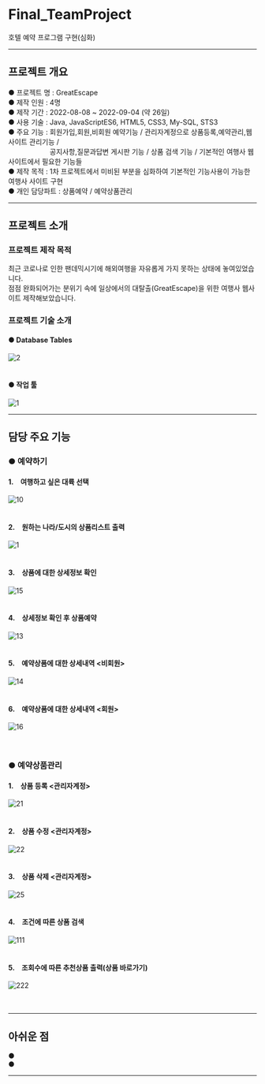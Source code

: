 # Final_TeamProject
호텔 예약 프로그램 구현(심화)
<hr/>

## 프로젝트 개요
● 프로젝트 명 : GreatEscape <br/>
● 제작 인원 : 4명 <br/>
● 제작 기간 : 2022-08-08 ~ 2022-09-04 (약 26일) <br/>
● 사용 기술 : Java, JavaScriptES6, HTML5, CSS3, My-SQL, STS3 <br/>
● 주요 기능 : 회원가입,회원,비회원 예약기능 / 관리자계정으로 상품등록,예약관리,웹사이트 관리기능 / <br/>
&emsp;&emsp;&emsp;&emsp;&emsp;&emsp;공지사항,질문과답변 게시판 기능 / 상품 검색 기능 / 기본적인 여행사 웹사이트에서 필요한 기능들 <br/>
● 제작 목적 : 1차 프로젝트에서 미비된 부분을 심화하여 기본적인 기능사용이 가능한 여행사 사이트 구현 <br/>
● 개인 담당파트 : 상품예약 / 예약상품관리 <br/>
<hr/>

## 프로젝트 소개

### 프로젝트 제작 목적
최근 코로나로 인한 팬데믹시기에 해외여행을 자유롭게 가지 못하는 상태에 놓여있었습니다. <br/>
점점 완화되어가는 분위기 속에 일상에서의 대탈출(GreatEscape)을 위한 여행사 웹사이트 제작해보았습니다. <br/>

### 프로젝트 기술 소개

#### ● Database Tables <br/>
![2](https://user-images.githubusercontent.com/98449486/188802579-e84e8915-a1d9-490f-864a-4c1ed0ffe404.PNG) <br/><br/>
#### ● 작업 툴 <br/>
![1](https://user-images.githubusercontent.com/98449486/188802533-c582aa72-ae3b-4539-a2f1-a862adff6b7e.PNG) <br/>
<hr/>

## 담당 주요 기능

### ● 예약하기 <br/>
#### 1.&emsp;여행하고 싶은 대륙 선택 <br/>
![10](https://user-images.githubusercontent.com/98449486/188804624-78f3d90c-4b9e-4a0a-aefd-c9e8a08fcc51.PNG) <br/>
<br/>
#### 2.&emsp;원하는 나라/도시의 상품리스트 출력 <br/>
![1](https://user-images.githubusercontent.com/98449486/188809314-3154d5f3-2d92-42b0-811f-022ff28470b9.PNG) <br/>
<br/>
#### 3.&emsp;상품에 대한 상세정보 확인 <br/>
![15](https://user-images.githubusercontent.com/98449486/188805280-59bb509b-6ad6-4071-ba6c-b03241336363.PNG) <br/>
<br/>
#### 4.&emsp;상세정보 확인 후 상품예약 <br/>
![13](https://user-images.githubusercontent.com/98449486/188805531-f4ef8bea-90cf-489e-b493-636e53533a96.PNG) <br/>
<br/>
#### 5.&emsp;예약상품에 대한 상세내역 <비회원> <br/>
![14](https://user-images.githubusercontent.com/98449486/188805744-3c70c80e-b4e8-4f2f-af3f-ba97b30ca792.PNG) <br/>
<br/>
#### 6.&emsp;예약상품에 대한 상세내역 <회원> <br/>
![16](https://user-images.githubusercontent.com/98449486/188805923-d1822f08-742e-4c11-83bc-dd356f1ae955.PNG) <br/>
<br/>
<br/>

### ● 예약상품관리
#### 1.&emsp;상품 등록 <관리자계정> <br/>
![21](https://user-images.githubusercontent.com/98449486/188807173-9e26d5bc-93df-4329-96c9-872e5c07a2aa.PNG) <br/>
<br/>
#### 2.&emsp;상품 수정 <관리자계정> <br/>
![22](https://user-images.githubusercontent.com/98449486/188807712-da37eaf0-aaa5-43fc-a46a-c15c70c760c8.PNG) <br/>
<br/>
#### 3.&emsp;상품 삭제 <관리자계정> <br/>
![25](https://user-images.githubusercontent.com/98449486/188807850-b34c3e38-40e5-4347-a2f0-b0d6d00f57b7.PNG) <br/>
<br/>
#### 4.&emsp;조건에 따른 상품 검색 <br/>
![111](https://user-images.githubusercontent.com/98449486/188808612-0ab1db85-0056-4940-991a-8330946d5861.PNG) <br/>
<br/>
#### 5.&emsp;조회수에 따른 추천상품 출력(상품 바로가기) <br/>
![222](https://user-images.githubusercontent.com/98449486/188808649-50726639-c181-4ba7-8036-6be2d56546e4.PNG) <br/>
<br/>
<br/>
<hr/>

## 아쉬운 점
●  <br/>
●  <br/>

<hr/>

